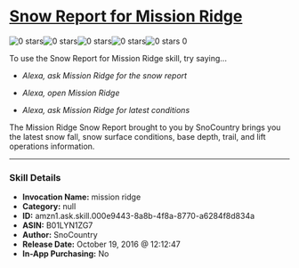 # [Snow Report for Mission Ridge](http://alexa.amazon.com/#skills/amzn1.ask.skill.000e9443-8a8b-4f8a-8770-a6284f8d834a)
![0 stars](../../images/ic_star_border_black_18dp_1x.png)![0 stars](../../images/ic_star_border_black_18dp_1x.png)![0 stars](../../images/ic_star_border_black_18dp_1x.png)![0 stars](../../images/ic_star_border_black_18dp_1x.png)![0 stars](../../images/ic_star_border_black_18dp_1x.png) 0

To use the Snow Report for Mission Ridge skill, try saying...

* *Alexa, ask Mission Ridge for the snow report*

* *Alexa, open Mission Ridge*

* *Alexa, ask Mission Ridge for latest conditions*

The Mission Ridge Snow Report brought to you by SnoCountry brings you the latest snow fall, snow surface conditions,  base depth, trail, and lift operations information.

***

### Skill Details

* **Invocation Name:** mission ridge
* **Category:** null
* **ID:** amzn1.ask.skill.000e9443-8a8b-4f8a-8770-a6284f8d834a
* **ASIN:** B01LYN1ZG7
* **Author:** SnoCountry
* **Release Date:** October 19, 2016 @ 12:12:47
* **In-App Purchasing:** No
